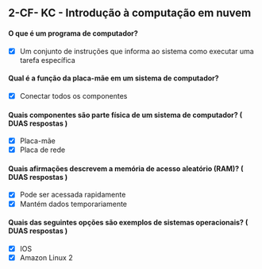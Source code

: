 ## 2-CF- KC - Introdução à computação em nuvem

#### O que é um programa de computador?
- [x] Um conjunto de instruções que informa ao sistema como executar uma tarefa específica

#### Qual é a função da placa-mãe em um sistema de computador?
- [x] Conectar todos os componentes
  
#### Quais componentes são parte física de um sistema de computador? ( DUAS respostas )
- [x] Placa-mãe
- [x] Placa de rede 

#### Quais afirmações descrevem a memória de acesso aleatório (RAM)? ( DUAS respostas )
- [x] Pode ser acessada rapidamente
- [x] Mantém dados temporariamente

#### Quais das seguintes opções são exemplos de sistemas operacionais? ( DUAS respostas )
- [x] IOS
- [x] Amazon Linux 2
